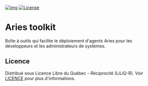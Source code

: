 [![img](https://img.shields.io/badge/Cycle%20de%20Vie-Phase%20d%C3%A9couverte-339999)](https://www.quebec.ca/gouv/politiques-orientations/vitrine-numeriqc/accompagnement-des-organismes-publics/demarche-conception-services-numeriques)
[![License](https://img.shields.io/badge/Licence-LiLiQ--R-blue)](LICENSE)

# Aries toolkit
Boîte à outils qui facilite le déploiement d'agents Aries pour les développeurs et les administrateurs de systèmes.

## Licence
Distribué sous Licence Libre du Québec – Réciprocité (LiLiQ-R). Voir [LICENCE](LICENSE) pour plus d'informations.
